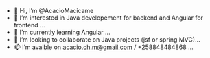 - 👋 Hi, I’m @AcacioMacicame
- 👀 I’m interested in Java developement for backend and Angular for frontend ...
- 🌱 I’m currently learning Angular ...
- 💞️ I’m looking to collaborate on Java projects (jsf or spring MVC)...
- 📫 I’m avaible on acacio.ch.m@gmail.com / +258848484868 ...

<!---
AcacioMacicame/AcacioMacicame is a ✨ special ✨ repository because its `README.md` (this file) appears on your GitHub profile.
You can click the Preview link to take a look at your changes.
--->

